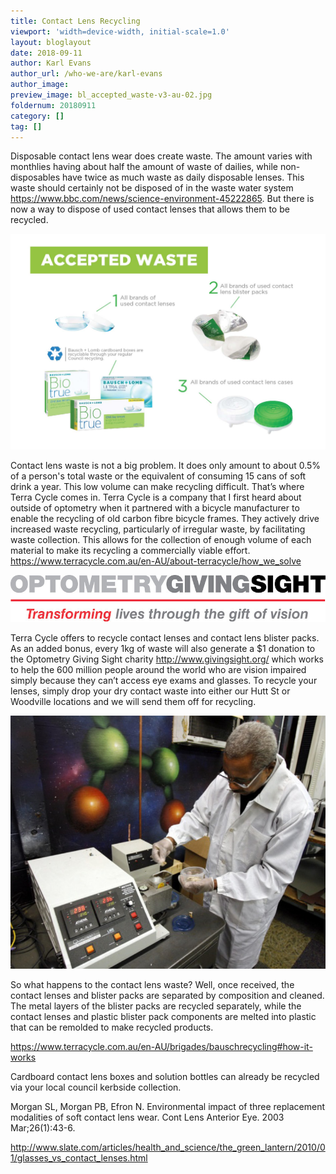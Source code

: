 ```yaml
---
title: Contact Lens Recycling
viewport: 'width=device-width, initial-scale=1.0'
layout: bloglayout
date: 2018-09-11
author: Karl Evans
author_url: /who-we-are/karl-evans
author_image: 
preview_image: bl_accepted_waste-v3-au-02.jpg
foldernum: 20180911
category: []
tag: []
---
```


Disposable contact lens wear does create waste. The amount varies with monthlies having about half the amount of waste of dailies, while non-disposables have twice as much waste as daily disposable lenses. This waste should certainly not be disposed of in the waste water system  https://www.bbc.com/news/science-environment-45222865. But there is now a way to dispose of used contact lenses that allows them to be recycled. 
 
![](bl_accepted_waste-v3-au-02.jpg)

Contact lens waste is not a big problem. It does only amount to about 0.5% of a person's total waste or the equivalent of consuming 15 cans of soft drink a year. This low volume can make recycling difficult. That’s where Terra Cycle comes in. Terra Cycle is a company that I first heard about outside of optometry when it partnered with a bicycle manufacturer to enable the recycling of old carbon fibre bicycle frames. They actively drive increased waste recycling, particularly of irregular waste, by facilitating waste collection. This allows for the collection of enough volume of each material to make its recycling a commercially viable effort. https://www.terracycle.com.au/en-AU/about-terracycle/how_we_solve

![](optometry_giving_sight_logo.jpg)

Terra Cycle offers to recycle contact lenses and contact lens blister packs. As an added bonus, every 1kg of waste will also generate a $1 donation to the Optometry Giving Sight charity http://www.givingsight.org/ which works to help the 600 million people around the world who are vision impaired simply because they can’t access eye exams and glasses. To recycle your lenses, simply drop your dry contact waste into either our Hutt St or Woodville locations and we will send them off for recycling.

![](what_happens_to_the_waste.jpg)

So what happens to the contact lens waste? Well, once received, the contact lenses and blister packs are separated by composition and cleaned. The metal layers of the blister packs are recycled separately, while the contact lenses and plastic blister pack components are melted into plastic that can be remolded to make recycled products.

https://www.terracycle.com.au/en-AU/brigades/bauschrecycling#how-it-works

Cardboard contact lens boxes and solution bottles can already be recycled via your local council kerbside collection.


Morgan SL, Morgan PB, Efron N. Environmental impact of three replacement modalities of soft contact lens wear. Cont Lens Anterior Eye. 2003 Mar;26(1):43-6.

http://www.slate.com/articles/health_and_science/the_green_lantern/2010/01/glasses_vs_contact_lenses.html
